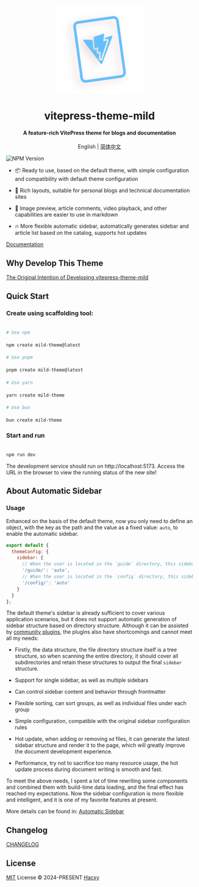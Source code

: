 <p align="center">
<img width="240" style="text-align:center;" src="https://raw.githubusercontent.com/hacxy/hacxy/main/images/simple-icons_vitepress%20(1).png"/>
</p>

<h1 align="center">
vitepress-theme-mild
</h1>

<h4 align="center">
A feature-rich VitePress theme for blogs and documentation
</h4>

<p align="center">
 English | <a href=''/>简体中文</a>
</p>

![NPM Version](https://img.shields.io/npm/v/vitepress-theme-mild)

- 📦 Ready to use, based on the default theme, with simple configuration and compatibility with default theme configuration

- 📃 Rich layouts, suitable for personal blogs and technical documentation sites

- 📖 Image preview, article comments, video playback, and other capabilities are easier to use in markdown

- 🔥 More flexible automatic sidebar, automatically generates sidebar and article list based on the catalog, supports hot updates

[Documentation](https://theme.hacxy.cn)

## Why Develop This Theme

[The Original Intention of Developing vitepress-theme-mild](https://hacxy.cn/docs/posts/dev-vitepress-theme/)

## Quick Start

### Create using scaffolding tool:

```sh

# Use npm

npm create mild-theme@latest

# Use pnpm

pnpm create mild-theme@latest

# Use yarn

yarn create mild-theme

# Use bun

bun create mild-theme

```

### Start and run

```sh

npm run dev

```

The development service should run on http://localhost:5173. Access the URL in the browser to view the running status of the new site!

## About Automatic Sidebar

### Usage

Enhanced on the basis of the default theme, now you only need to define an object, with the key as the path and the value as a fixed value: `auto`, to enable the automatic sidebar.

```js
export default {
  themeConfig: {
    sidebar: {
      // When the user is located in the `guide` directory, this sidebar will be displayed, and the sidebar data will be automatically scanned from the <root>/guide/ directory
      '/guide/': 'auto',
      // When the user is located in the `config` directory, this sidebar will be displayed, and the sidebar data will be automatically scanned from the <root>/config/ directory
      '/config/': 'auto'
    }
  }
};

```

The default theme's sidebar is already sufficient to cover various application scenarios, but it does not support automatic generation of sidebar structure based on directory structure. Although it can be assisted by [community plugins](https://github.com/hacxy/awesome-vitepress?tab=readme-ov-file#community-plugins), the plugins also have shortcomings and cannot meet all my needs:

- Firstly, the data structure, the file directory structure itself is a tree structure, so when scanning the entire directory, it should cover all subdirectories and retain these structures to output the final `sidebar` structure.

- Support for single sidebar, as well as multiple sidebars

- Can control sidebar content and behavior through frontmatter

- Flexible sorting, can sort groups, as well as individual files under each group

- Simple configuration, compatible with the original sidebar configuration rules

- Hot update, when adding or removing `md` files, it can generate the latest sidebar structure and render it to the page, which will greatly improve the document development experience.

- Performance, try not to sacrifice too many resource usage, the hot update process during document writing is smooth and fast.

To meet the above needs, I spent a lot of time rewriting some components and combined them with build-time data loading, and the final effect has reached my expectations. Now the sidebar configuration is more flexible and intelligent, and it is one of my favorite features at present.

More details can be found in: [Automatic Sidebar](https://theme.hacxy.cn/guide/support/sidebar.html)

## Changelog

[CHANGELOG](./packages/docs/CHANGELOG.md)

## License

[MIT](./LICENSE) License &copy; 2024-PRESENT [Hacxy](https://github.com/hacxy)
